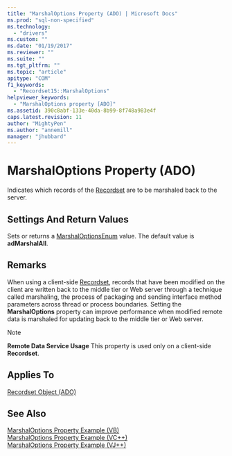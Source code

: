 ```yaml
---
title: "MarshalOptions Property (ADO) | Microsoft Docs"
ms.prod: "sql-non-specified"
ms.technology:
  - "drivers"
ms.custom: ""
ms.date: "01/19/2017"
ms.reviewer: ""
ms.suite: ""
ms.tgt_pltfrm: ""
ms.topic: "article"
apitype: "COM"
f1_keywords: 
  - "Recordset15::MarshalOptions"
helpviewer_keywords: 
  - "MarshalOptions property [ADO]"
ms.assetid: 390c8abf-133e-40da-8b99-8f748a983e4f
caps.latest.revision: 11
author: "MightyPen"
ms.author: "annemill"
manager: "jhubbard"
---
```

# MarshalOptions Property (ADO)
Indicates which records of the [Recordset](../../../ado/reference/ado-api/recordset-object-ado.md) are to be marshaled back to the server.  
  
## Settings And Return Values  
 Sets or returns a [MarshalOptionsEnum](../../../ado/reference/ado-api/marshaloptionsenum.md) value. The default value is **adMarshalAll**.  
  
## Remarks  
 When using a client-side [Recordset](../../../ado/reference/ado-api/recordset-object-ado.md), records that have been modified on the client are written back to the middle tier or Web server through a technique called marshaling, the process of packaging and sending interface method parameters across thread or process boundaries. Setting the **MarshalOptions** property can improve performance when modified remote data is marshaled for updating back to the middle tier or Web server.  
  
> [!NOTE]
>  **Remote Data Service Usage** This property is used only on a client-side **Recordset**.  
  
## Applies To  
 [Recordset Object (ADO)](../../../ado/reference/ado-api/recordset-object-ado.md)  
  
## See Also  
 [MarshalOptions Property Example (VB)](../../../ado/reference/ado-api/marshaloptions-property-example-vb.md)   
 [MarshalOptions Property Example (VC++)](../../../ado/reference/ado-api/marshaloptions-property-example-vc.md)   
 [MarshalOptions Property Example (VJ++)](../../../ado/reference/ado-api/marshaloptions-property-example-vj.md)